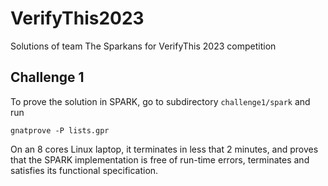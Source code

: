 # VerifyThis2023
Solutions of team The Sparkans for VerifyThis 2023 competition

## Challenge 1

To prove the solution in SPARK, go to subdirectory `challenge1/spark` and run

```
gnatprove -P lists.gpr
```

On an 8 cores Linux laptop, it terminates in less that 2 minutes, and proves
that the SPARK implementation is free of run-time errors, terminates and
satisfies its functional specification.

